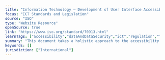 ```yaml
---
title: "Information Technology — Development of User Interface Accessibility — Part 1"
focus: "ICT Standards and Legislation"
source: "ISO"
type: "Website Resource"
openSource: true
link: "https://www.iso.org/standard/70913.html"
learnTags: ["accessibility","dataAndDataSecurity","ict","regulation","framework","disability","business"]
summary: "This document takes a holistic approach to the accessibility of information and communications technology (ICT) by combining guidance on implementing the accessibility of ICT systems (ICT accessibility) both at organizational and system development levels."
keywords: []
jurisdiction: ["International"]
---
```

